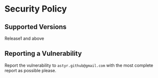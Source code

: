 # Security Policy

## Supported Versions

Release1 and above

## Reporting a Vulnerability

Report the vulnerability to `astyr.github@gmail.com` with the most complete report as possible please.

